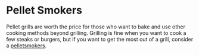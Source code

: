 # Pellet Smokers
Pellet grills are worth the price for those who want to bake and use other cooking methods beyond grilling. Grilling is fine when you want to cook a few steaks or burgers, but if you want to get the most out of a grill, consider a [pelletsmokers](https://thebestpelletsmokers.com/).

